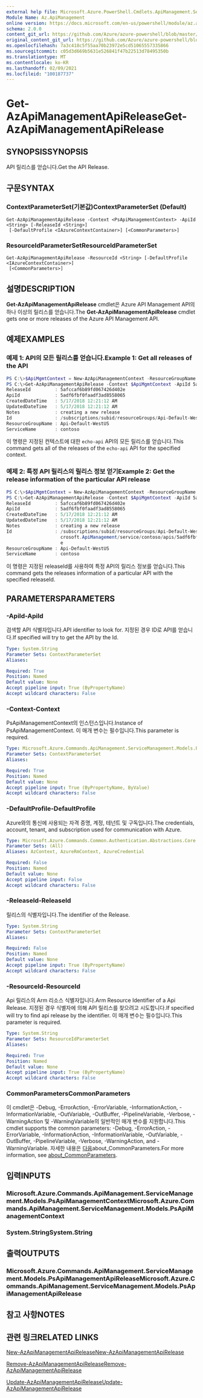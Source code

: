 ```yaml
---
external help file: Microsoft.Azure.PowerShell.Cmdlets.ApiManagement.ServiceManagement.dll-Help.xml
Module Name: Az.ApiManagement
online version: https://docs.microsoft.com/en-us/powershell/module/az.apimanagement/get-azapimanagementapirelease
schema: 2.0.0
content_git_url: https://github.com/Azure/azure-powershell/blob/master/src/ApiManagement/ApiManagement/help/Get-AzApiManagementApiRelease.md
original_content_git_url: https://github.com/Azure/azure-powershell/blob/master/src/ApiManagement/ApiManagement/help/Get-AzApiManagementApiRelease.md
ms.openlocfilehash: 7a3c418c5f55aa70b23972e5cd51065557335866
ms.sourcegitcommit: c05d3d669b5631e526841f47b22513d78495350b
ms.translationtype: MT
ms.contentlocale: ko-KR
ms.lasthandoff: 02/09/2021
ms.locfileid: "100187737"
---
```

# <span data-ttu-id="e9356-101">Get-AzApiManagementApiRelease</span><span class="sxs-lookup"><span data-stu-id="e9356-101">Get-AzApiManagementApiRelease</span></span>

## <span data-ttu-id="e9356-102">SYNOPSIS</span><span class="sxs-lookup"><span data-stu-id="e9356-102">SYNOPSIS</span></span>
<span data-ttu-id="e9356-103">API 릴리스를 얻습니다.</span><span class="sxs-lookup"><span data-stu-id="e9356-103">Get the API Release.</span></span>

## <span data-ttu-id="e9356-104">구문</span><span class="sxs-lookup"><span data-stu-id="e9356-104">SYNTAX</span></span>

### <span data-ttu-id="e9356-105">ContextParameterSet(기본값)</span><span class="sxs-lookup"><span data-stu-id="e9356-105">ContextParameterSet (Default)</span></span>
```
Get-AzApiManagementApiRelease -Context <PsApiManagementContext> -ApiId <String> [-ReleaseId <String>]
 [-DefaultProfile <IAzureContextContainer>] [<CommonParameters>]
```

### <span data-ttu-id="e9356-106">ResourceIdParameterSet</span><span class="sxs-lookup"><span data-stu-id="e9356-106">ResourceIdParameterSet</span></span>
```
Get-AzApiManagementApiRelease -ResourceId <String> [-DefaultProfile <IAzureContextContainer>]
 [<CommonParameters>]
```

## <span data-ttu-id="e9356-107">설명</span><span class="sxs-lookup"><span data-stu-id="e9356-107">DESCRIPTION</span></span>
<span data-ttu-id="e9356-108">**Get-AzApiManagementApiRelease** cmdlet은 Azure API Management API의 하나 이상의 릴리스를 얻습니다.</span><span class="sxs-lookup"><span data-stu-id="e9356-108">The **Get-AzApiManagementApiRelease** cmdlet gets one or more releases of the Azure API Management API.</span></span>

## <span data-ttu-id="e9356-109">예제</span><span class="sxs-lookup"><span data-stu-id="e9356-109">EXAMPLES</span></span>

### <span data-ttu-id="e9356-110">예제 1: API의 모든 릴리스를 얻습니다.</span><span class="sxs-lookup"><span data-stu-id="e9356-110">Example 1: Get all releases of the API</span></span>
```powershell
PS C:\>$ApiMgmtContext = New-AzApiManagementContext -ResourceGroupName "Api-Default-WestUS" -ServiceName "contoso"
PS C:\>Get-AzApiManagementApiRelease -Context $ApiMgmtContext -ApiId 5adf6fbf0faadf3ad8558065
ReleaseId         : 5afccaf6b89fd067426d402e
ApiId             : 5adf6fbf0faadf3ad8558065
CreatedDateTime   : 5/17/2018 12:21:12 AM
UpdatedDateTime   : 5/17/2018 12:21:12 AM
Notes             : creating a new release
Id                : /subscriptions/subid/resourceGroups/Api-Default-WestUS/providers/Microsoft.ApiManagement/service/contoso/apis/5adf6fbf0faadf3ad8558065/releases/5afccaf6b89fd067426d402e
ResourceGroupName : Api-Default-WestUS
ServiceName       : contoso
```

<span data-ttu-id="e9356-111">이 명령은 지정된 컨텍스트에 대한 `echo-api` API의 모든 릴리스를 얻습니다.</span><span class="sxs-lookup"><span data-stu-id="e9356-111">This command gets all of the releases of the `echo-api` API for the specified context.</span></span>

### <span data-ttu-id="e9356-112">예제 2: 특정 API 릴리스의 릴리스 정보 얻기</span><span class="sxs-lookup"><span data-stu-id="e9356-112">Example 2: Get the release information of the particular API release</span></span>
```powershell
PS C:\>$ApiMgmtContext = New-AzApiManagementContext -ResourceGroupName "Api-Default-WestUS" -ServiceName "contoso"
PS C:\>Get-AzApiManagementApiRelease -Context $ApiMgmtContext -ApiId 5adf6fbf0faadf3ad8558065 -ReleaseId 5afccaf6b89fd067426d402e
ReleaseId         : 5afccaf6b89fd067426d402e
ApiId             : 5adf6fbf0faadf3ad8558065
CreatedDateTime   : 5/17/2018 12:21:12 AM
UpdatedDateTime   : 5/17/2018 12:21:12 AM
Notes             : creating a new release
Id                : /subscriptions/subid/resourceGroups/Api-Default-WestUS/providers/Mi
                    crosoft.ApiManagement/service/contoso/apis/5adf6fbf0faadf3ad8558065/releases/5afccaf6b89fd067426d402
                    e
ResourceGroupName : Api-Default-WestUS
ServiceName       : contoso
```

<span data-ttu-id="e9356-113">이 명령은 지정된 releaseId를 사용하여 특정 API의 릴리스 정보를 얻습니다.</span><span class="sxs-lookup"><span data-stu-id="e9356-113">This command gets the releases information of a particular API with the specified releaseId.</span></span>

## <span data-ttu-id="e9356-114">PARAMETERS</span><span class="sxs-lookup"><span data-stu-id="e9356-114">PARAMETERS</span></span>

### <span data-ttu-id="e9356-115">-ApiId</span><span class="sxs-lookup"><span data-stu-id="e9356-115">-ApiId</span></span>
<span data-ttu-id="e9356-116">검색할 API 식별자입니다.</span><span class="sxs-lookup"><span data-stu-id="e9356-116">API identifier to look for.</span></span>
<span data-ttu-id="e9356-117">지정된 경우 ID로 API를 얻습니다.</span><span class="sxs-lookup"><span data-stu-id="e9356-117">If specified will try to get the API by the Id.</span></span>

```yaml
Type: System.String
Parameter Sets: ContextParameterSet
Aliases:

Required: True
Position: Named
Default value: None
Accept pipeline input: True (ByPropertyName)
Accept wildcard characters: False
```

### <span data-ttu-id="e9356-118">-Context</span><span class="sxs-lookup"><span data-stu-id="e9356-118">-Context</span></span>
<span data-ttu-id="e9356-119">PsApiManagementContext의 인스턴스입니다.</span><span class="sxs-lookup"><span data-stu-id="e9356-119">Instance of PsApiManagementContext.</span></span>
<span data-ttu-id="e9356-120">이 매개 변수는 필수입니다.</span><span class="sxs-lookup"><span data-stu-id="e9356-120">This parameter is required.</span></span>

```yaml
Type: Microsoft.Azure.Commands.ApiManagement.ServiceManagement.Models.PsApiManagementContext
Parameter Sets: ContextParameterSet
Aliases:

Required: True
Position: Named
Default value: None
Accept pipeline input: True (ByPropertyName, ByValue)
Accept wildcard characters: False
```

### <span data-ttu-id="e9356-121">-DefaultProfile</span><span class="sxs-lookup"><span data-stu-id="e9356-121">-DefaultProfile</span></span>
<span data-ttu-id="e9356-122">Azure와의 통신에 사용되는 자격 증명, 계정, 테넌트 및 구독입니다.</span><span class="sxs-lookup"><span data-stu-id="e9356-122">The credentials, account, tenant, and subscription used for communication with Azure.</span></span>

```yaml
Type: Microsoft.Azure.Commands.Common.Authentication.Abstractions.Core.IAzureContextContainer
Parameter Sets: (All)
Aliases: AzContext, AzureRmContext, AzureCredential

Required: False
Position: Named
Default value: None
Accept pipeline input: False
Accept wildcard characters: False
```

### <span data-ttu-id="e9356-123">-ReleaseId</span><span class="sxs-lookup"><span data-stu-id="e9356-123">-ReleaseId</span></span>
<span data-ttu-id="e9356-124">릴리스의 식별자입니다.</span><span class="sxs-lookup"><span data-stu-id="e9356-124">The identifier of the Release.</span></span>

```yaml
Type: System.String
Parameter Sets: ContextParameterSet
Aliases:

Required: False
Position: Named
Default value: None
Accept pipeline input: True (ByPropertyName)
Accept wildcard characters: False
```

### <span data-ttu-id="e9356-125">-ResourceId</span><span class="sxs-lookup"><span data-stu-id="e9356-125">-ResourceId</span></span>
<span data-ttu-id="e9356-126">Api 릴리스의 Arm 리소스 식별자입니다.</span><span class="sxs-lookup"><span data-stu-id="e9356-126">Arm Resource Identifier of a Api Release.</span></span> <span data-ttu-id="e9356-127">지정된 경우 식별자에 의해 API 릴리스를 찾으려고 시도합니다.</span><span class="sxs-lookup"><span data-stu-id="e9356-127">If specified will try to find api release by the identifier.</span></span> <span data-ttu-id="e9356-128">이 매개 변수는 필수입니다.</span><span class="sxs-lookup"><span data-stu-id="e9356-128">This parameter is required.</span></span>

```yaml
Type: System.String
Parameter Sets: ResourceIdParameterSet
Aliases:

Required: True
Position: Named
Default value: None
Accept pipeline input: True (ByPropertyName)
Accept wildcard characters: False
```

### <span data-ttu-id="e9356-129">CommonParameters</span><span class="sxs-lookup"><span data-stu-id="e9356-129">CommonParameters</span></span>
<span data-ttu-id="e9356-130">이 cmdlet은 -Debug, -ErrorAction, -ErrorVariable, -InformationAction, -InformationVariable, -OutVariable, -OutBuffer, -PipelineVariable, -Verbose, -WarningAction 및 -WarningVariable의 일반적인 매개 변수를 지원합니다.</span><span class="sxs-lookup"><span data-stu-id="e9356-130">This cmdlet supports the common parameters: -Debug, -ErrorAction, -ErrorVariable, -InformationAction, -InformationVariable, -OutVariable, -OutBuffer, -PipelineVariable, -Verbose, -WarningAction, and -WarningVariable.</span></span> <span data-ttu-id="e9356-131">자세한 내용은 [다음](http://go.microsoft.com/fwlink/?LinkID=113216)about_CommonParameters.</span><span class="sxs-lookup"><span data-stu-id="e9356-131">For more information, see [about_CommonParameters](http://go.microsoft.com/fwlink/?LinkID=113216).</span></span>

## <span data-ttu-id="e9356-132">입력</span><span class="sxs-lookup"><span data-stu-id="e9356-132">INPUTS</span></span>

### <span data-ttu-id="e9356-133">Microsoft.Azure.Commands.ApiManagement.ServiceManagement.Models.PsApiManagementContext</span><span class="sxs-lookup"><span data-stu-id="e9356-133">Microsoft.Azure.Commands.ApiManagement.ServiceManagement.Models.PsApiManagementContext</span></span>

### <span data-ttu-id="e9356-134">System.String</span><span class="sxs-lookup"><span data-stu-id="e9356-134">System.String</span></span>

## <span data-ttu-id="e9356-135">출력</span><span class="sxs-lookup"><span data-stu-id="e9356-135">OUTPUTS</span></span>

### <span data-ttu-id="e9356-136">Microsoft.Azure.Commands.ApiManagement.ServiceManagement.Models.PsApiManagementApiRelease</span><span class="sxs-lookup"><span data-stu-id="e9356-136">Microsoft.Azure.Commands.ApiManagement.ServiceManagement.Models.PsApiManagementApiRelease</span></span>

## <span data-ttu-id="e9356-137">참고 사항</span><span class="sxs-lookup"><span data-stu-id="e9356-137">NOTES</span></span>

## <span data-ttu-id="e9356-138">관련 링크</span><span class="sxs-lookup"><span data-stu-id="e9356-138">RELATED LINKS</span></span>

[<span data-ttu-id="e9356-139">New-AzApiManagementApiRelease</span><span class="sxs-lookup"><span data-stu-id="e9356-139">New-AzApiManagementApiRelease</span></span>](./Get-AzApiManagementApiRelease.md)

[<span data-ttu-id="e9356-140">Remove-AzApiManagementApiRelease</span><span class="sxs-lookup"><span data-stu-id="e9356-140">Remove-AzApiManagementApiRelease</span></span>](./Remove-AzApiManagementApiRelease.md)

[<span data-ttu-id="e9356-141">Update-AzApiManagementApiRelease</span><span class="sxs-lookup"><span data-stu-id="e9356-141">Update-AzApiManagementApiRelease</span></span>](./Update-AzApiManagementApiRelease.md)